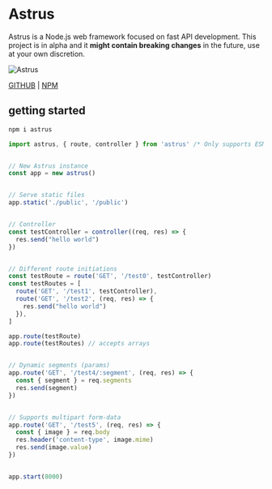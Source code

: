 # Astrus
Astrus is a Node.js web framework focused on fast API development. This project is in alpha and it **might contain breaking changes** in the future, use at your own discretion.

![Astrus](https://imgur.com/qfOjy3v.png)

[GITHUB](https://github.com/nore777/astrus) | [NPM](https://www.npmjs.com/package/astrus)

## getting started

```bash
npm i astrus
```

```javascript
import astrus, { route, controller } from 'astrus' /* Only supports ESM */


// New Astrus instance
const app = new astrus()


// Serve static files
app.static('./public', '/public')


// Controller
const testController = controller((req, res) => {
  res.send("hello world")
})


// Different route initiations
const testRoute = route('GET', '/test0', testController)
const testRoutes = [
  route('GET', '/test1', testController),
  route('GET', '/test2', (req, res) => {
    res.send("hello world")
  }),
]

app.route(testRoute)
app.route(testRoutes) // accepts arrays


// Dynamic segments (params)
app.route('GET', '/test4/:segment', (req, res) => {
  const { segment } = req.segments
  res.send(segment)
})


// Supports multipart form-data
app.route('GET', '/test5', (req, res) => {
  const { image } = req.body
  res.header('content-type', image.mime)
  res.send(image.value)
})


app.start(8000)
```

